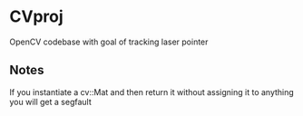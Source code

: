 # CVproj
OpenCV codebase with goal of tracking laser pointer

## Notes 

If you instantiate a cv::Mat and then return it without assigning it to
anything you will get a segfault
